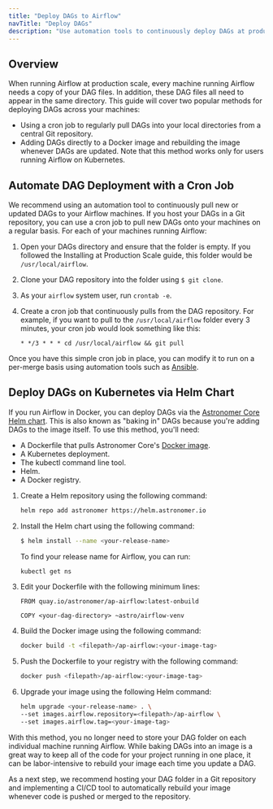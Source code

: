 ```yaml
---
title: "Deploy DAGs to Airflow"
navTitle: "Deploy DAGs"
description: "Use automation tools to continuously deploy DAGs at production scale."
---
```


## Overview

When running Airflow at production scale, every machine running Airflow needs a copy of your DAG files. In addition, these DAG files all need to appear in the same directory. This guide will cover two popular methods for deploying DAGs across your machines:

- Using a cron job to regularly pull DAGs into your local directories from a central Git repository.
- Adding DAGs directly to a Docker image and rebuilding the image whenever DAGs are updated. Note that this method works only for users running Airflow on Kubernetes.


## Automate DAG Deployment with a Cron Job

We recommend using an automation tool to continuously pull new or updated DAGs to your Airflow machines. If you host your DAGs in a Git repository, you can use a cron job to pull new DAGs onto your machines on a regular basis. For each of your machines running Airflow:

1. Open your DAGs directory and ensure that the folder is empty. If you followed the Installing at Production Scale guide, this folder would be `/usr/local/airflow`.

2. Clone your DAG repository into the folder using `$ git clone`.

3. As your `airflow` system user, run `crontab -e`.

4. Create a cron job that continuously pulls from the DAG repository. For example, if you want to pull to the `/usr/local/airflow` folder every 3 minutes, your cron job would look something like this:

    ```
    * */3 * * * cd /usr/local/airflow && git pull
    ```

Once you have this simple cron job in place, you can modify it to run on a per-merge basis using automation tools such as [Ansible](https://docs.ansible.com/ansible/latest/user_guide/index.html).

## Deploy DAGs on Kubernetes via Helm Chart

If you run Airflow in Docker, you can deploy DAGs via the [Astronomer Core Helm chart](https://github.com/astronomer/airflow-chart). This is also known as "baking in" DAGs because you're adding DAGs to the image itself.  To use this method, you'll need:

- A Dockerfile that pulls Astronomer Core's [Docker image](https://hub.docker.com/r/astronomerinc/ap-airflow).
- A Kubernetes deployment.
- The kubectl command line tool.
- Helm.
- A Docker registry.

1. Create a Helm repository using the following command:

    ```sh
    helm repo add astronomer https://helm.astronomer.io
    ```

2. Install the Helm chart using the following command:

    ```sh
    $ helm install --name <your-release-name>
    ```

    To find your release name for Airflow, you can run:

    ```sh
    kubectl get ns
    ```

3. Edit your Dockerfile with the following minimum lines:

    ```
    FROM quay.io/astronomer/ap-airflow:latest-onbuild

    COPY <your-dag-directory> ~astro/airflow-venv
    ```

4. Build the Docker image using the following command:

    ```sh
    docker build -t <filepath>/ap-airflow:<your-image-tag>
    ```

5. Push the Dockerfile to your registry with the following command:

    ```sh
    docker push <filepath>/ap-airflow:<your-image-tag>
    ```

6. Upgrade your image using the following Helm command:

    ```sh
    helm upgrade <your-release-name> . \
    --set images.airflow.repository=<filepath>/ap-airflow \
    --set images.airflow.tag=<your-image-tag>
    ```

With this method, you no longer need to store your DAG folder on each individual machine running Airflow. While baking DAGs into an image is a great way to keep all of the code for your project running in one place, it can be labor-intensive to rebuild your image each time you update a DAG.

As a next step, we recommend hosting your DAG folder in a Git repository and implementing a CI/CD tool to automatically rebuild your image whenever code is pushed or merged to the repository.  
